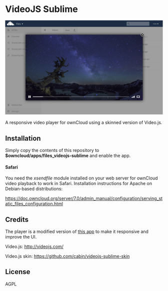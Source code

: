 # VideoJS Sublime
![](screenshot.jpg)

A responsive video player for ownCloud using a skinned version of Video.js.

## Installation
Simply copy the contents of this repository to **$owncloud/apps/files_videojs-sublime** and enable the app.

#### Safari
You need the *xsendfile* module installed on your web server for ownCloud video playback to work in Safari. Installation instructions for Apache on Debian-based distributions:

https://doc.owncloud.org/server/7.0/admin_manual/configuration/serving_static_files_configuration.html

## Credits
The player is a modified version of [this app](https://apps.owncloud.com/content/show.php/Video+Js?content=159670) to make it responsive and improve the UI.

Video.js: http://videojs.com/

Video.js skin: https://github.com/cabin/videojs-sublime-skin

## License
AGPL
